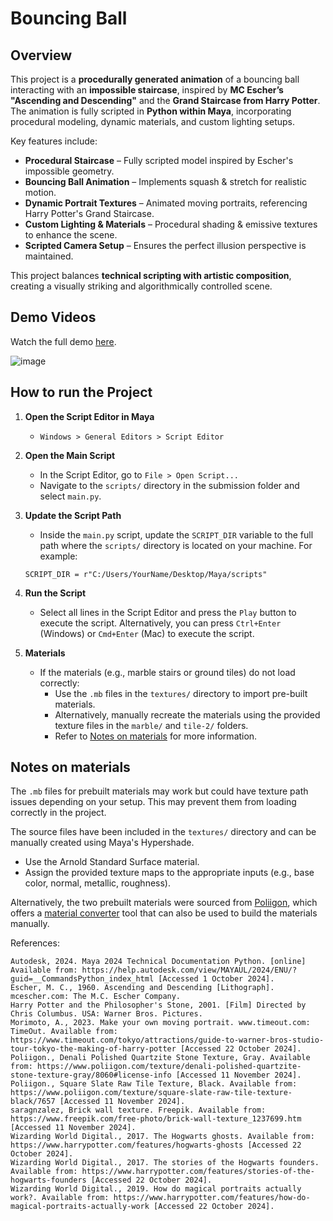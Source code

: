 # Bouncing Ball

## Overview

This project is a **procedurally generated animation** of a bouncing ball interacting with an **impossible staircase**, inspired by **MC Escher’s "Ascending and Descending"** and the **Grand Staircase from Harry Potter**. The animation is fully scripted in **Python within Maya**, incorporating procedural modeling, dynamic materials, and custom lighting setups.

Key features include:

* **Procedural Staircase** – Fully scripted model inspired by Escher's impossible geometry.
* **Bouncing Ball Animation** – Implements squash & stretch for realistic motion.
* **Dynamic Portrait Textures** – Animated moving portraits, referencing Harry Potter's Grand Staircase.
* **Custom Lighting & Materials** – Procedural shading & emissive textures to enhance the scene.
* **Scripted Camera Setup** – Ensures the perfect illusion perspective is maintained.

This project balances **technical scripting with artistic composition**, creating a visually striking and algorithmically controlled scene.

## Demo Videos

Watch the full demo [here](https://youtu.be/Q9KEmYCoY3g).

![image](./Refs/BouncingBall.gif)

## How to run the Project

1. **Open the Script Editor in Maya** 
    - `Windows > General Editors > Script Editor`

2. **Open the Main Script**
    - In the Script Editor, go to `File > Open Script...`
    - Navigate to the `scripts/` directory in the submission folder and select `main.py`.

3. **Update the Script Path**
    - Inside the `main.py` script, update the `SCRIPT_DIR` variable to the full path where the `scripts/` directory is located on your machine. For example:
    ```
    SCRIPT_DIR = r"C:/Users/YourName/Desktop/Maya/scripts"
    ```

4. **Run the Script**
    - Select all lines in the Script Editor and press the `Play` button to execute the script. Alternatively, you can press `Ctrl+Enter` (Windows) or `Cmd+Enter` (Mac) to execute the script.

5. **Materials**
    - If the materials (e.g., marble stairs or ground tiles) do not load correctly:
        - Use the `.mb` files in the `textures/` directory to import pre-built materials.
        - Alternatively, manually recreate the materials using the provided texture files in the `marble/` and `tile-2/` folders.
        - Refer to [Notes on materials](#notes-on-materials) for more information.

## Notes on materials

The `.mb` files for prebuilt materials may work but could have texture path issues depending on your setup. This may prevent them from loading correctly in the project.

The source files have been included in the `textures/` directory and can be manually created using Maya's Hypershade.
- Use the Arnold Standard Surface material.
- Assign the provided texture maps to the appropriate inputs (e.g., base color, normal, metallic, roughness).

Alternatively, the two prebuilt materials were sourced from [Poliigon](https://www.poliigon.com/), which offers a [material converter](https://www.poliigon.com/maya) tool that can also be used to build the materials manually.

References:
```
Autodesk, 2024. Maya 2024 Technical Documentation Python. [online] Available from: https://help.autodesk.com/view/MAYAUL/2024/ENU/?guid=__CommandsPython_index_html [Accessed 1 October 2024].
Escher, M. C., 1960. Ascending and Descending [Lithograph]. mcescher.com: The M.C. Escher Company.
Harry Potter and the Philosopher's Stone, 2001. [Film] Directed by Chris Columbus. USA: Warner Bros. Pictures.
Morimoto, A., 2023. Make your own moving portrait. www.timeout.com: TimeOut. Available from: https://www.timeout.com/tokyo/attractions/guide-to-warner-bros-studio-tour-tokyo-the-making-of-harry-potter [Accessed 22 October 2024].
Poliigon., Denali Polished Quartzite Stone Texture, Gray. Available from: https://www.poliigon.com/texture/denali-polished-quartzite-stone-texture-gray/8060#license-info [Accessed 11 November 2024].
Poliigon., Square Slate Raw Tile Texture, Black. Available from: https://www.poliigon.com/texture/square-slate-raw-tile-texture-black/7657 [Accessed 11 November 2024].
saragnzalez, Brick wall texture. Freepik. Available from: https://www.freepik.com/free-photo/brick-wall-texture_1237699.htm [Accessed 11 November 2024].
Wizarding World Digital., 2017. The Hogwarts ghosts. Available from: https://www.harrypotter.com/features/hogwarts-ghosts [Accessed 22 October 2024].
Wizarding World Digital., 2017. The stories of the Hogwarts founders. Available from: https://www.harrypotter.com/features/stories-of-the-hogwarts-founders [Accessed 22 October 2024].
Wizarding World Digital., 2019. How do magical portraits actually work?. Available from: https://www.harrypotter.com/features/how-do-magical-portraits-actually-work [Accessed 22 October 2024].
```